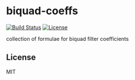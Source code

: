 # biquad-coeffs
[![Build Status](https://img.shields.io/travis/mohayonao/biquad-coeffs.svg?style=flat-square)](https://travis-ci.org/mohayonao/biquad-coeffs)
[![License](https://img.shields.io/badge/license-MIT-brightgreen.svg?style=flat-square)](http://mohayonao.mit-license.org/)

collection of formulae for biquad filter coefficients

## License
MIT
